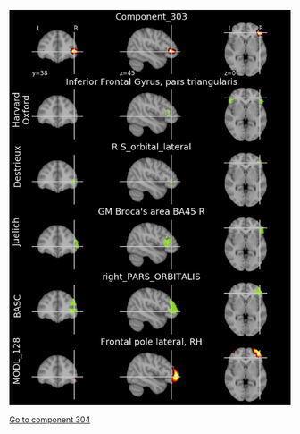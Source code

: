 


![303](preliminary/303.jpg "Component 303")

[Go to component 304](https://parietal-inria.github.io/MODL_atlas/1024/304 "Component 304")